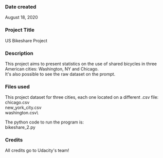 ### Date created
August 18, 2020

### Project Title
US Bikeshare Project

### Description
This project aims to present statistics on the use of shared bicycles in three American cities: Washington, NY and Chicago.\
It's also possible to see the raw dataset on the prompt.

### Files used
This project dataset for three cities, each one located on a different .csv file:\
chicago.csv\
new_york_city.csv\
washington.csv\

The python code to run the program is:\
bikeshare_2.py

### Credits
All credits go to Udacity's team!
